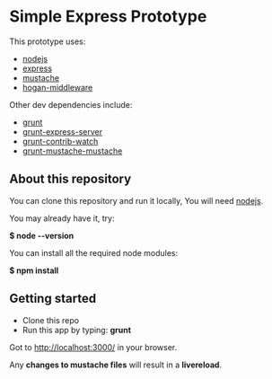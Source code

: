 Simple Express Prototype
========================

This prototype uses:

* [nodejs](http://nodejs.org/)
* [express](http://expressjs.com/)
* [mustache](http://mustache.github.io/)
* [hogan-middleware](https://www.npmjs.org/package/hogan-middleware/)

Other dev dependencies include:

* [grunt](http://gruntjs.com/)
* [grunt-express-server](https://www.npmjs.org/package/grunt-express-server/)
* [grunt-contrib-watch](https://www.npmjs.org/package/grunt-contrib-watch/)
* [grunt-mustache-mustache](https://www.npmjs.org/package/grunt-mustache-mustache/)


About this repository
---------------------

You can clone this repository and run it locally,
You will need [nodejs](http://nodejs.org/).

You may already have it, try:

**$ node --version**

You can install all the required node modules:

**$ npm install**


Getting started
---------------

* Clone this repo
* Run this app by typing: **grunt**

Got to [http://localhost:3000/](http://localhost:3000/) in your browser.

Any **changes to mustache files** will result in a **livereload**.
